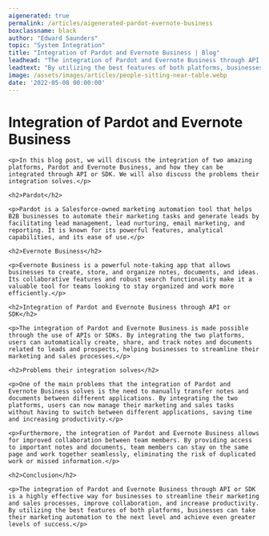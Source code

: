 ```yaml
---
aigenerated: true
permalink: /articles/aigenerated-pardot-evernote-business
boxclassname: black
author: "Edward Saunders"
topic: "System Integration"
title: "Integration of Pardot and Evernote Business | Blog"
leadhead: "The integration of Pardot and Evernote Business through API or SDK is a highly effective way for businesses to streamline their marketing and sales processes, improve collaboration, and increase productivity"
leadtext: "By utilizing the best features of both platforms, businesses can take their marketing automation to the next level and achieve even greater levels of success."
image: /assets/images/articles/people-sitting-near-table.webp
date: '2022-05-08 00:00:00'
---
```

<div class="arttext">	<h1>Integration of Pardot and Evernote Business</h1>

	<p>In this blog post, we will discuss the integration of two amazing platforms, Pardot and Evernote Business, and how they can be integrated through API or SDK. We will also discuss the problems their integration solves.</p>

	<h2>Pardot</h2>

	<p>Pardot is a Salesforce-owned marketing automation tool that helps B2B businesses to automate their marketing tasks and generate leads by facilitating lead management, lead nurturing, email marketing, and reporting. It is known for its powerful features, analytical capabilities, and its ease of use.</p>

	<h2>Evernote Business</h2>

	<p>Evernote Business is a powerful note-taking app that allows businesses to create, store, and organize notes, documents, and ideas. Its collaborative features and robust search functionality make it a valuable tool for teams looking to stay organized and work more efficiently.</p>

	<h2>Integration of Pardot and Evernote Business through API or SDK</h2>

	<p>The integration of Pardot and Evernote Business is made possible through the use of APIs or SDKs. By integrating the two platforms, users can automatically create, share, and track notes and documents related to leads and prospects, helping businesses to streamline their marketing and sales processes.</p>

	<h2>Problems their integration solves</h2>

	<p>One of the main problems that the integration of Pardot and Evernote Business solves is the need to manually transfer notes and documents between different applications. By integrating the two platforms, users can now manage their marketing and sales tasks without having to switch between different applications, saving time and increasing productivity.</p>

	<p>Furthermore, the integration of Pardot and Evernote Business allows for improved collaboration between team members. By providing access to important notes and documents, team members can stay on the same page and work together seamlessly, eliminating the risk of duplicated work or missed information.</p>

	<h2>Conclusion</h2>

	<p>The integration of Pardot and Evernote Business through API or SDK is a highly effective way for businesses to streamline their marketing and sales processes, improve collaboration, and increase productivity. By utilizing the best features of both platforms, businesses can take their marketing automation to the next level and achieve even greater levels of success.</p>
</div>